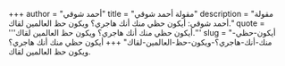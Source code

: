 +++
author = "أحمد شوقي"
title = "مقولة أحمد شوقي"
description = "مقولة أحمد شوقي: أيكون حظي منك أنك هاجري؟ ويكون حظ العالمين لقاك."
quote = '''أيكون حظي منك أنك هاجري؟ ويكون حظ العالمين لقاك.''' 
slug = "أيكون-حظي-منك-أنك-هاجري؟-ويكون-حظ-العالمين-لقاك"
+++
أيكون حظي منك أنك هاجري؟ ويكون حظ العالمين لقاك.

